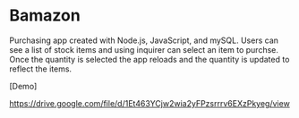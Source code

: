 # Bamazon

Purchasing app created with Node.js, JavaScript, and mySQL. Users can see a list of stock items and using inquirer can select an item to purchse. Once the quantity is selected the app reloads and the quantity is updated to reflect the items.

[Demo] 

https://drive.google.com/file/d/1Et463YCjw2wia2yFPzsrrrv6EXzPkyeg/view


